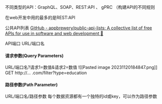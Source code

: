 不同类型的API：GraphQL、SOAP、REST:API 、 gPRC
（构建API的不同规则

在web开发中用的最多的是REST:API

公共API列表
[GitHub - appbrewery/public-api-lists: A collective list of free APIs for use in software and web development 🚀](https://github.com/appbrewery/public-api-lists)

API端口
URL/端口名

#### 请求参数(Query Parameters)
URL/端口名?请求1=数值&请求2=数值
![[Pasted image 20231120184847.png]]
GET http://... .com/filter?type=education

#### 路径参数(Path Parameter)
URL/端口名/路径参数
每个数据资源都有一个独特的id或key，可以作为路径参数